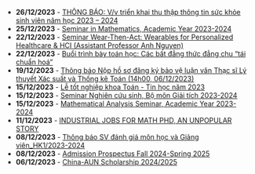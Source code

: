  - **26/12/2023** - [THÔNG BÁO: V/v triển khai thu thập thông tin sức khỏe sinh viên năm học 2023 – 2024](https://math.hcmus.edu.vn//tin-tức/tin-giáo-vụ/856-thông-báo-v-v-triển-khai-thu-thập-thông-tin-sức-khỏe-sinh-viên-năm-học-2023-–-2024)
 - **25/12/2023** - [Seminar in Mathematics, Academic Year 2023-2024 ](https://math.hcmus.edu.vn//tin-tức/tin-nghiên-cứu/854-seminar-in-mathematics,-academic-year-2023-2024)
 - **22/12/2023** - [Seminar Wear-Then-Act: Wearables for Personalized Healthcare & HCI (Assistant Professor Anh Nguyen)](https://math.hcmus.edu.vn//tin-tức/tin-nghiên-cứu/850-seminar-wear-then-act-wearables-for-personalized-healthcare-hci-assistant-professor-anh-nguyen)
 - **22/12/2023** - [Buổi trình bày toán học: Các bất đẳng thức đẳng chu “tái chuẩn hoá”](https://math.hcmus.edu.vn//tin-tức/tin-nghiên-cứu/852-buổi-trình-bày-toán-học-các-bất-đẳng-thức-đẳng-chu-“tái-chuẩn-hoá”)
 - **19/12/2023** - [Thông báo Nộp hồ sơ đăng ký bảo vệ luận văn Thạc sĩ Lý thuyết Xác suất và Thống kê Toán (14h00, 06/12/2023)](https://math.hcmus.edu.vn//tin-tức/tin-giáo-vụ/849-thông-báo-nộp-hồ-sơ-đăng-ký-bảo-vệ-luận-văn-thạc-sĩ-lý-thuyết-xác-suất-và-thống-kê-toán-14h00,-06-12-2023)
 - **15/12/2023** - [Lễ tốt nghiệp khoa Toán - Tin học năm 2023](https://math.hcmus.edu.vn//tin-tức/tin-giáo-vụ/846-lễ-tốt-nghiệp-khoa-toán-tin-học-năm-2023)
 - **15/12/2023** - [Seminar Nghiên cứu sinh, Bộ môn Giải tích 2023-2024](https://math.hcmus.edu.vn//tin-tức/tin-nghiên-cứu/848-seminar-nghiên-cứu-sinh,-bộ-môn-giải-tích-2023-2024)
 - **15/12/2023** - [Mathematical Analysis Seminar, Academic Year 2023-2024](https://math.hcmus.edu.vn//tin-tức/tin-nghiên-cứu/847-mathematical-analysis-seminar,-academic-year-2023-2024)
 - **11/12/2023** - [INDUSTRIAL JOBS FOR MATH PHD, AN UNPOPULAR STORY](https://math.hcmus.edu.vn//tin-tức/tin-học-bổng-việc-làm/845-industrial-jobs-for-math-phd,-an-unpopular-story)
 - **08/12/2023** - [Thông báo SV đánh giá môn học và Giảng viên_HK1/2023-2024](https://math.hcmus.edu.vn//tin-tức/tin-giáo-vụ/844-thông-báo-sv-đánh-giá-môn-học-và-giảng-viên_hk1-2023-2024)
 - **08/12/2023** - [Admission Prospectus Fall 2024-Spring 2025](https://math.hcmus.edu.vn//tin-tức/tin-học-bổng-việc-làm/842-admission-prospectus-fall-2024-spring-2025)
 - **06/12/2023** - [China-AUN Scholarship 2024/2025](https://math.hcmus.edu.vn//tin-tức/tin-học-bổng-việc-làm/840-china-aun-scholarship-2024-2025)
